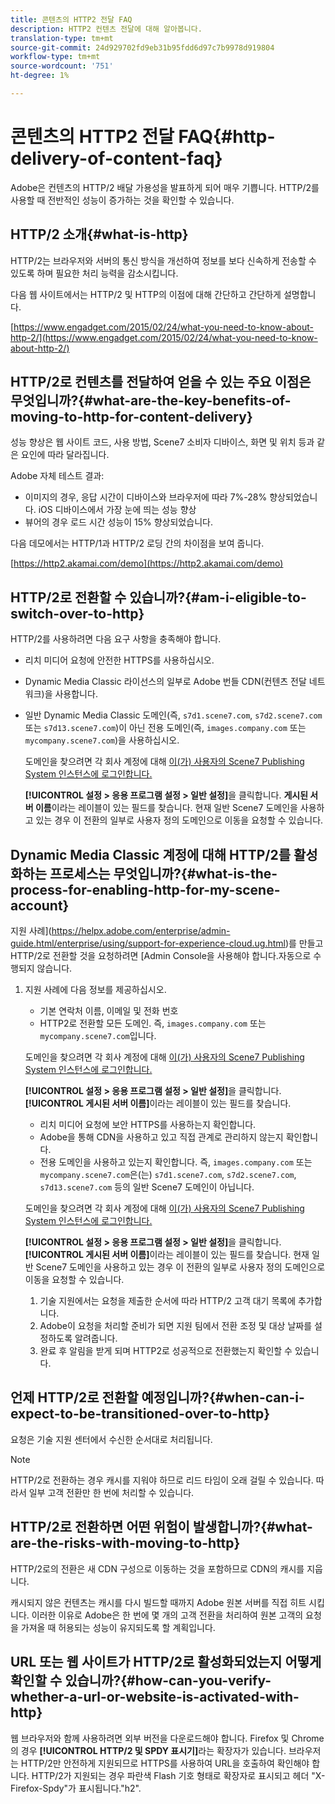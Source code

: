 ```yaml
---
title: 콘텐츠의 HTTP2 전달 FAQ
description: HTTP2 컨텐츠 전달에 대해 알아봅니다.
translation-type: tm+mt
source-git-commit: 24d929702fd9eb31b95fdd6d97c7b9978d919804
workflow-type: tm+mt
source-wordcount: '751'
ht-degree: 1%

---
```



# 콘텐츠의 HTTP2 전달 FAQ{#http-delivery-of-content-faq}

Adobe은 컨텐츠의 HTTP/2 배달 가용성을 발표하게 되어 매우 기쁩니다. HTTP/2를 사용할 때 전반적인 성능이 증가하는 것을 확인할 수 있습니다.

## HTTP/2 소개{#what-is-http}

HTTP/2는 브라우저와 서버의 통신 방식을 개선하여 정보를 보다 신속하게 전송할 수 있도록 하며 필요한 처리 능력을 감소시킵니다.

다음 웹 사이트에서는 HTTP/2 및 HTTP의 이점에 대해 간단하고 간단하게 설명합니다.

[https://www.engadget.com/2015/02/24/what-you-need-to-know-about-http-2/](https://www.engadget.com/2015/02/24/what-you-need-to-know-about-http-2/)

## HTTP/2로 컨텐츠를 전달하여 얻을 수 있는 주요 이점은 무엇입니까?{#what-are-the-key-benefits-of-moving-to-http-for-content-delivery}

성능 향상은 웹 사이트 코드, 사용 방법, Scene7 소비자 디바이스, 화면 및 위치 등과 같은 요인에 따라 달라집니다.

Adobe 자체 테스트 결과:

* 이미지의 경우, 응답 시간이 디바이스와 브라우저에 따라 7%-28% 향상되었습니다. iOS 디바이스에서 가장 눈에 띄는 성능 향상
* 뷰어의 경우 로드 시간 성능이 15% 향상되었습니다.

다음 데모에서는 HTTP/1과 HTTP/2 로딩 간의 차이점을 보여 줍니다.

[https://http2.akamai.com/demo](https://http2.akamai.com/demo)

## HTTP/2로 전환할 수 있습니까?{#am-i-eligible-to-switch-over-to-http}

HTTP/2를 사용하려면 다음 요구 사항을 충족해야 합니다.

* 리치 미디어 요청에 안전한 HTTPS를 사용하십시오.
* Dynamic Media Classic 라이선스의 일부로 Adobe 번들 CDN(컨텐츠 전달 네트워크)을 사용합니다.
* 일반 Dynamic Media Classic 도메인(즉, `s7d1.scene7.com`, `s7d2.scene7.com` 또는 `s7d13.scene7.com`)이 아닌 전용 도메인(즉, `images.company.com` 또는 `mycompany.scene7.com`)을 사용하십시오.

   도메인을 찾으려면 각 회사 계정에 대해 [이(가) 사용자의 Scene7 Publishing System 인스턴스에 로그인합니다.](https://www.adobe.com/marketing-cloud/experience-manager/scene7-login.html)

   **[!UICONTROL 설정 > 응용 프로그램 설정 > 일반 설정]**&#x200B;을 클릭합니다. **게시된 서버 이름**&#x200B;이라는 레이블이 있는 필드를 찾습니다. 현재 일반 Scene7 도메인을 사용하고 있는 경우 이 전환의 일부로 사용자 정의 도메인으로 이동을 요청할 수 있습니다.

## Dynamic Media Classic 계정에 대해 HTTP/2를 활성화하는 프로세스는 무엇입니까?{#what-is-the-process-for-enabling-http-for-my-scene-account}

지원 사례](https://helpx.adobe.com/enterprise/admin-guide.html/enterprise/using/support-for-experience-cloud.ug.html)를 만들고 HTTP/2로 전환할 것을 요청하려면 [Admin Console을 사용해야 합니다.자동으로 수행되지 않습니다.

1. 지원 사례에 다음 정보를 제공하십시오.

   * 기본 연락처 이름, 이메일 및 전화 번호
   * HTTP2로 전환할 모든 도메인. 즉, `images.company.com` 또는 `mycompany.scene7.com`입니다.

   도메인을 찾으려면 각 회사 계정에 대해 [이(가) 사용자의 Scene7 Publishing System 인스턴스에 로그인합니다.](https://www.adobe.com/marketing-cloud/experience-manager/scene7-login.html)

   **[!UICONTROL 설정 > 응용 프로그램 설정 > 일반 설정]**&#x200B;을 클릭합니다. **[!UICONTROL 게시된 서버 이름]**&#x200B;이라는 레이블이 있는 필드를 찾습니다.

   * 리치 미디어 요청에 보안 HTTPS를 사용하는지 확인합니다.
   * Adobe을 통해 CDN을 사용하고 있고 직접 관계로 관리하지 않는지 확인합니다.
   * 전용 도메인을 사용하고 있는지 확인합니다. 즉, `images.company.com` 또는 `mycompany.scene7.com`은(는) `s7d1.scene7.com`, `s7d2.scene7.com`, `s7d13.scene7.com` 등의 일반 Scene7 도메인이 아닙니다.

   도메인을 찾으려면 각 회사 계정에 대해 [이(가) 사용자의 Scene7 Publishing System 인스턴스에 로그인합니다.](https://www.adobe.com/marketing-cloud/experience-manager/scene7-login.html)

   **[!UICONTROL 설정 > 응용 프로그램 설정 > 일반 설정]**&#x200B;을 클릭합니다. **[!UICONTROL 게시된 서버 이름]**&#x200B;이라는 레이블이 있는 필드를 찾습니다. 현재 일반 Scene7 도메인을 사용하고 있는 경우 이 전환의 일부로 사용자 정의 도메인으로 이동을 요청할 수 있습니다.

   1. 기술 지원에서는 요청을 제출한 순서에 따라 HTTP/2 고객 대기 목록에 추가합니다.
   1. Adobe이 요청을 처리할 준비가 되면 지원 팀에서 전환 조정 및 대상 날짜를 설정하도록 알려줍니다.
   1. 완료 후 알림을 받게 되며 HTTP2로 성공적으로 전환했는지 확인할 수 있습니다.



## 언제 HTTP/2로 전환할 예정입니까?{#when-can-i-expect-to-be-transitioned-over-to-http}

요청은 기술 지원 센터에서 수신한 순서대로 처리됩니다.

>[!NOTE]
>
>HTTP/2로 전환하는 경우 캐시를 지워야 하므로 리드 타임이 오래 걸릴 수 있습니다. 따라서 일부 고객 전환만 한 번에 처리할 수 있습니다.

## HTTP/2로 전환하면 어떤 위험이 발생합니까?{#what-are-the-risks-with-moving-to-http}

HTTP/2로의 전환은 새 CDN 구성으로 이동하는 것을 포함하므로 CDN의 캐시를 지웁니다.

캐시되지 않은 컨텐츠는 캐시를 다시 빌드할 때까지 Adobe 원본 서버를 직접 히트 시킵니다. 이러한 이유로 Adobe은 한 번에 몇 개의 고객 전환을 처리하여 원본 고객의 요청을 가져올 때 허용되는 성능이 유지되도록 할 계획입니다.

## URL 또는 웹 사이트가 HTTP/2로 활성화되었는지 어떻게 확인할 수 있습니까?{#how-can-you-verify-whether-a-url-or-website-is-activated-with-http}

웹 브라우저와 함께 사용하려면 외부 버전을 다운로드해야 합니다. Firefox 및 Chrome의 경우 **[!UICONTROL HTTP/2 및 SPDY 표시기]**&#x200B;라는 확장자가 있습니다. 브라우저는 HTTP/2만 안전하게 지원되므로 HTTPS를 사용하여 URL을 호출하여 확인해야 합니다. HTTP/2가 지원되는 경우 파란색 Flash 기호 형태로 확장자로 표시되고 헤더 &quot;X-Firefox-Spdy&quot;가 표시됩니다.&quot;h2&quot;.
